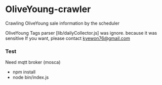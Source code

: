 # OliveYoung-crawler


Crawling OliveYoung sale information by the scheduler

OliveYoung Tags parser [lib/dailyCollector.js] was ignore.
because it was sensitive
If you want, 
please contact kyewon76@gmail.com

### Test
Need mqtt broker (mosca)

- npm install
- node bin/index.js
